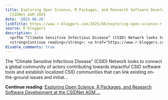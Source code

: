 ```yaml
---
title: Exploring Open Science, R Packages, and Research Software Development at the
  CSIDNet AGM 2025
date: '2025-08-26'
linkTitle: https://www.r-bloggers.com/2025/08/exploring-open-science-r-packages-and-research-software-development-at-the-csidnet-agm-2025/
source: R-bloggers
description: |-
  <p>The “Climate Sensitive Infectious Disease” (CSID) Network looks to connect a global community of actors contributing towards impactful CSID software tools and establish localized CSID communities that can link existing on-the-ground issues and initiat...</p>
  <strong>Continue reading</strong>: <a href="https://www.r-bloggers.com/2025/08/exploring-open-science-r-packages-and-research-software-development-at-the-csidnet-agm-2025/">Exploring Open Science, R Packages, and Research Software Development at the CSIDNet AGM ...
disable_comments: true
---
```

<p>The “Climate Sensitive Infectious Disease” (CSID) Network looks to connect a global community of actors contributing towards impactful CSID software tools and establish localized CSID communities that can link existing on-the-ground issues and initiat...</p>
<strong>Continue reading</strong>: <a href="https://www.r-bloggers.com/2025/08/exploring-open-science-r-packages-and-research-software-development-at-the-csidnet-agm-2025/">Exploring Open Science, R Packages, and Research Software Development at the CSIDNet AGM ...